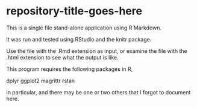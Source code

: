 # repository-title-goes-here

This is a single file stand-alone application using R Markdown.

It was run and tested using RStudio and the knitr package.

Use the file with the .Rmd extension as input, or examine the
file with the .html extension to see what the output is like.

This program requires the following packages in R,

dplyr
ggplot2
magrittr
rstan

in particular, and there may be one or two others that I forgot
to document here.
